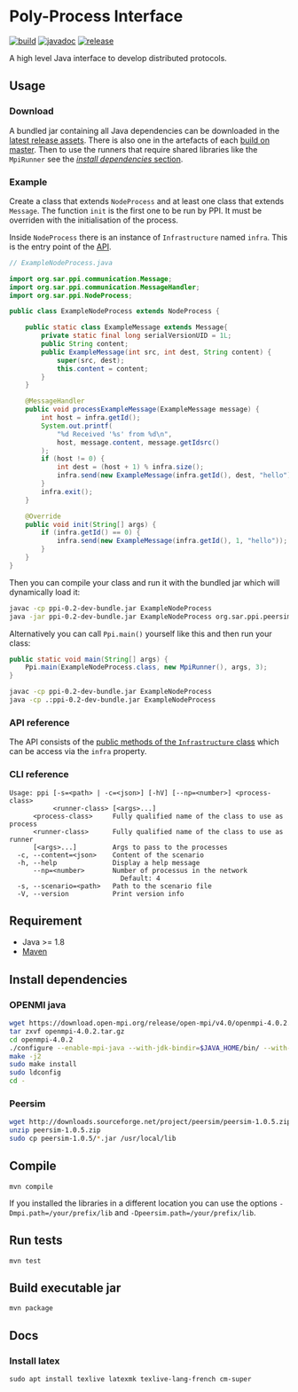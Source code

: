 # Poly-Process Interface

[![build][buildbadge]][buildurl] [![javadoc][javadocbadge]][javadocurl] [![release][releasebadge]][releaseurl]

A high level Java interface to develop distributed protocols.

## Usage

### Download

A bundled jar containing all Java dependencies can be downloaded in the [latest
release assets][releaseurl]. There is also one in the artefacts of each [build
on master][buildurl]. Then to use the runners that require shared libraries like
the `MpiRunner` see the [_install dependencies_ section](#install-dependencies).

### Example

Create a class that extends `NodeProcess` and at least one class that extends
`Message`. The function `init` is the first one to be run by PPI. It must be
overriden with the initialisation of the process.

Inside `NodeProcess` there is an instance of `Infrastructure` named `infra`.
This is the entry point of the [API](#api-reference).

```java
// ExampleNodeProcess.java

import org.sar.ppi.communication.Message;
import org.sar.ppi.communication.MessageHandler;
import org.sar.ppi.NodeProcess;

public class ExampleNodeProcess extends NodeProcess {

	public static class ExampleMessage extends Message{
		private static final long serialVersionUID = 1L;
		public String content;
		public ExampleMessage(int src, int dest, String content) {
			super(src, dest);
			this.content = content;
		}
	}

	@MessageHandler
	public void processExampleMessage(ExampleMessage message) {
		int host = infra.getId();
		System.out.printf(
			"%d Received '%s' from %d\n",
			host, message.content, message.getIdsrc()
		);
		if (host != 0) {
			int dest = (host + 1) % infra.size();
			infra.send(new ExampleMessage(infra.getId(), dest, "hello"));
		}
		infra.exit();
	}

	@Override
	public void init(String[] args) {
		if (infra.getId() == 0) {
			infra.send(new ExampleMessage(infra.getId(), 1, "hello"));
		}
	}
}
```

Then you can compile your class and run it with the bundled jar which will
dynamically load it:

```bash
javac -cp ppi-0.2-dev-bundle.jar ExampleNodeProcess
java -jar ppi-0.2-dev-bundle.jar ExampleNodeProcess org.sar.ppi.peersim.PeerSimRunner --np=4
```

Alternatively you can call `Ppi.main()` yourself like this and then run your
class:

```java
public static void main(String[] args) {
	Ppi.main(ExampleNodeProcess.class, new MpiRunner(), args, 3);
}
```

```bash
javac -cp ppi-0.2-dev-bundle.jar ExampleNodeProcess
java -cp .:ppi-0.2-dev-bundle.jar ExampleNodeProcess
```

### API reference

The API consists of the [public methods of the `Infrastructure` class](https://polyprocessinterface.github.io/ppi/org/sar/ppi/Infrastructure.html)
which can be access via the `infra` property.

### CLI reference

```
Usage: ppi [-s=<path> | -c=<json>] [-hV] [--np=<number>] <process-class>
           <runner-class> [<args>...]
      <process-class>     Fully qualified name of the class to use as process
      <runner-class>      Fully qualified name of the class to use as runner
      [<args>...]         Args to pass to the processes
  -c, --content=<json>    Content of the scenario
  -h, --help              Display a help message
      --np=<number>       Number of processus in the network
                            Default: 4
  -s, --scenario=<path>   Path to the scenario file
  -V, --version           Print version info
```

## Requirement

- Java >= 1.8
- [Maven](https://maven.apache.org/)

## Install dependencies

### OPENMI java

```bash
wget https://download.open-mpi.org/release/open-mpi/v4.0/openmpi-4.0.2.tar.gz
tar zxvf openmpi-4.0.2.tar.gz
cd openmpi-4.0.2
./configure --enable-mpi-java --with-jdk-bindir=$JAVA_HOME/bin/ --with-jdk-headers=$JAVA_HOME/include
make -j2
sudo make install
sudo ldconfig
cd -
```

### Peersim

```bash
wget http://downloads.sourceforge.net/project/peersim/peersim-1.0.5.zip
unzip peersim-1.0.5.zip
sudo cp peersim-1.0.5/*.jar /usr/local/lib
```

## Compile

    mvn compile

If you installed the libraries in a different location you can use the options
`-Dmpi.path=/your/prefix/lib` and `-Dpeersim.path=/your/prefix/lib`.

## Run tests

    mvn test

## Build executable jar

    mvn package

## Docs

### Install latex

    sudo apt install texlive latexmk texlive-lang-french cm-super

[buildbadge]: https://github.com/PolyProcessInterface/ppi/workflows/build/badge.svg
[buildurl]: https://github.com/PolyProcessInterface/ppi/actions?query=workflow%3Abuild+branch%3Amaster
[javadocbadge]: https://img.shields.io/github/deployments/PolyProcessInterface/ppi/github-pages?label=javadoc
[javadocurl]: https://polyprocessinterface.github.io/ppi
[releasebadge]: https://img.shields.io/github/v/release/PolyProcessInterface/ppi
[releaseurl]: https://github.com/PolyProcessInterface/ppi/releases/latest